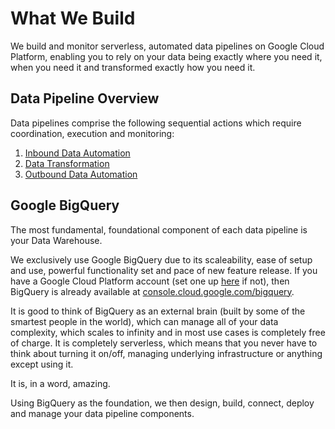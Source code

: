# What We Build
We build and monitor serverless, automated data pipelines on Google Cloud Platform, enabling you to rely on your data being exactly where you need it, when you need it and transformed exactly how you need it.

## Data Pipeline Overview
Data pipelines comprise the following sequential actions which require coordination, execution and monitoring:

1. [Inbound Data Automation](https://beepbeeptechnology.github.io/inbound/)
1. [Data Transformation](https://beepbeeptechnology.github.io/transformation/)
1. [Outbound Data Automation](https://beepbeeptechnology.github.io/outbound/)

## Google BigQuery

The most fundamental, foundational component of each data pipeline is your Data Warehouse.  

We exclusively use Google BigQuery due to its scaleability, ease of setup and use, powerful functionality set and pace of new feature release.  If you have a Google Cloud Platform account (set one up [here](https://cloud.google.com/gcp/) if not), then BigQuery is already available at [console.cloud.google.com/bigquery](https://console.cloud.google.com/bigquery).

 It is good to think of BigQuery as an external brain (built by some of the smartest people in the world), which can manage all of your data complexity, which scales to infinity and in most use cases is completely free of charge.  It is completely serverless, which means that you never have to think about turning it on/off, managing underlying infrastructure or anything except using it.
 
 It is, in a word, amazing.

Using BigQuery as the foundation, we then design, build, connect, deploy and manage your data pipeline components. 



